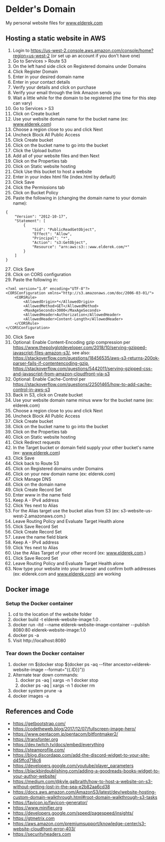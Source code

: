 # Delder's Domain

My personal website files for www.elderek.com

## Hosting a static website in AWS

1. Login to https://us-west-2.console.aws.amazon.com/console/home?region=us-west-2 (or set up an account if you don't have one)
1. Go to Services > Route 53
1. On the left hand side click on Registered domains under Domains
1. Click Register Domain
1. Enter in your desired domain name
1. Enter in your contact details
1. Verify your details and click on purchase
1. Verify your email through the link Amazon sends you
1. Wait a little while for the domain to be registered (the time for this step can vary)
1. Go to Services > S3
1. Click on Create bucket
1. Use your website domain name for the bucket name (ex: www.elderek.com)
1. Choose a region close to you and click Next
1. Uncheck Block All Public Access
1. Click Create bucket
1. Click on the bucket name to go into the bucket
1. Click the Upload button
1. Add all of your website files and then Next
1. Click on the Properties tab
1. Click on Static website hosting
1. Click Use this bucket to host a website
1. Enter in your index html file (index.html by default)
1. Click Save
1. Click the Permissions tab
1. Click on Bucket Policy
1. Paste the following in (changing the domain name to your domain name):
```
{
    "Version": "2012-10-17",
    "Statement": [
        {
            "Sid": "PublicReadGetObject",
            "Effect": "Allow",
            "Principal": "*",
            "Action": "s3:GetObject",
            "Resource": "arn:aws:s3:::www.elderek.com/*"
        }
    ]
}
```
27. Click Save
1. Click on CORS configuration
1. Paste the following in:
```
<?xml version="1.0" encoding="UTF-8"?>
<CORSConfiguration xmlns="http://s3.amazonaws.com/doc/2006-03-01/">
    <CORSRule>
        <AllowedOrigin>*</AllowedOrigin>
        <AllowedMethod>GET</AllowedMethod>
        <MaxAgeSeconds>3000</MaxAgeSeconds>
        <AllowedHeader>Authorization</AllowedHeader>    
        <AllowedHeader>Content-Length</AllowedHeader>
    </CORSRule>
</CORSConfiguration>
```
30. Click Save
1. Optional: Enable Content-Encoding gzip compression per https://www.thepolyglotdeveloper.com/2018/10/serving-gzipped-javascript-files-amazon-s3/, see also: https://stackoverflow.com/questions/18456535/aws-s3-returns-200ok-parser-fails-if-contentencoding-gzip, https://stackoverflow.com/questions/5442011/serving-gzipped-css-and-javascript-from-amazon-cloudfront-via-s3
1. Optional: Enable Cache-Control per https://stackoverflow.com/questions/22501465/how-to-add-cache-control-in-aws-s3
1. Back in S3, click on Create bucket
1. Use your website domain name minus www for the bucket name (ex: elderek.com)
1. Choose a region close to you and click Next
1. Uncheck Block All Public Access
1. Click Create bucket
1. Click on the bucket name to go into the bucket
1. Click on the Properties tab
1. Click on Static website hosting
1. Click Redirect requests
1. In the Target bucket or domain field supply your other bucket's name (ex: www.elderek.com)
1. Click Save
1. Click back to Route 53
1. Click on Registered domains under Domains
1. Click on your new domain name (ex: elderek.com)
1. Click Manage DNS
1. Click on the domain name
1. Click Create Record Set
1. Enter www in the name field
1. Keep A - IPv4 address
1. Click Yes next to Alias
1. For the Alias target use the bucket alias from S3 (ex: s3-website-us-west-2.amazonaws.com.)
1. Leave Routing Policy and Evaluate Target Health alone
1. Click Save Record Set
1. Click Create Record Set
1. Leave the name field blank
1. Keep A - IPv4 address
1. Click Yes next to Alias
1. Use the Alias Target of your other record (ex: www.elderek.com.)
1. Click Save Record Set
1. Leave Routing Policy and Evaluate Target Health alone
1. Now type your website into your browser and confirm both addresses (ex: elderek.com and www.elderek.com) are working

## Docker image

### Setup the Docker container

1. cd to the location of the website folder
1. docker build -t elderek-website-image:1.0 .
1. docker run -itd --name elderek-website-image-container --publish 8080:80 elderek-website-image:1.0
1. docker ps -a
1. Visit http://localhost:8080

### Tear down the Docker container

1. docker rm $(docker stop $(docker ps -aq --filter ancestor=elderek-website-image --format="{{.ID}}"))
1. Alternate tear down commands:
    1. docker ps -aq | xargs -n 1 docker stop
    1. docker ps -aq | xargs -n 1 docker rm
1. docker system prune -a
1. docker images -a

## References and Code

* https://getbootstrap.com/
* https://codetheweb.blog/2017/12/07/fullscreen-image-hero/
* https://www.pentacom.jp/pentacom/bitfontmaker2/
* https://transfonter.org
* https://dev.twitch.tv/docs/embed/everything
* https://steamprofile.com/
* https://blog.discordapp.com/add-the-discord-widget-to-your-site-d45ffcd718c6
* https://developers.google.com/youtube/player_parameters
* https://blackbirdpublishing.com/adding-a-goodreads-books-widget-to-your-author-website/
* https://medium.com/@kyle.galbraith/how-to-host-a-website-on-s3-without-getting-lost-in-the-sea-e2b82aa6cd38
* https://docs.aws.amazon.com/AmazonS3/latest/dev/website-hosting-custom-domain-walkthrough.html#root-domain-walkthrough-s3-tasks
* https://favicon.io/favicon-generator/
* https://www.minifier.org
* https://developers.google.com/speed/pagespeed/insights/
* https://gtmetrix.com
* https://aws.amazon.com/premiumsupport/knowledge-center/s3-website-cloudfront-error-403/
* https://securityheaders.com
